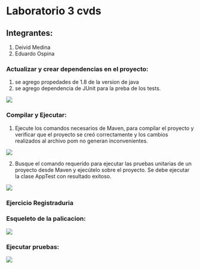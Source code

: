 # Laboratorio 3 cvds

## Integrantes:
1. Deivid Medina
2. Eduardo Ospina

### Actualizar y crear dependencias en el proyecto:
1. se agrego propedades de 1.8 de la version de java
2. se agrego dependencia de JUnit para la preba de los tests.

![](https://i.postimg.cc/HkyNBDPn/maven-14.jpg)

### Compilar y Ejecutar:

1. Ejecute los comandos necesarios de Maven, para compilar el proyecto y verificar que el proyecto se creó correctamente y los cambios realizados al archivo pom no generan inconvenientes.

![](https://i.postimg.cc/Y0wknsn1/maven-12.jpg)

2. Busque el comando requerido para ejecutar las pruebas unitarias de un proyecto desde Maven y ejecútelo sobre el proyecto. Se debe ejecutar la clase AppTest con resultado exitoso.

![](https://i.postimg.cc/CLhC9LfQ/maven-13.jpg)

### Ejercicio Registraduria


### Esqueleto de la palicacion:

![](https://i.postimg.cc/0NfrM3vX/maven-15.jpg)

### Ejecutar pruebas: 
 ![](https://i.postimg.cc/0NfrM3vX/maven-15.jpg)